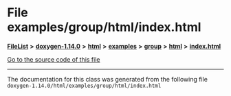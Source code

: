 

# File examples/group/html/index.html



[**FileList**](files.md) **>** [**doxygen-1.14.0**](dir_9d5bad020669189c90cda983471be5d0.md) **>** [**html**](dir_05d1fd8a7cdd04f638f8b23196de02e2.md) **>** [**examples**](dir_aa52e73a32d193037813a53dcfe817b6.md) **>** [**group**](dir_cc033eba885248d60cb68aca9a04323a.md) **>** [**html**](dir_92d5238c25e904e325679992b757650f.md) **>** [**index.html**](examples_2group_2html_2index_8html.md)

[Go to the source code of this file](examples_2group_2html_2index_8html_source.md)





































































------------------------------
The documentation for this class was generated from the following file `doxygen-1.14.0/html/examples/group/html/index.html`

